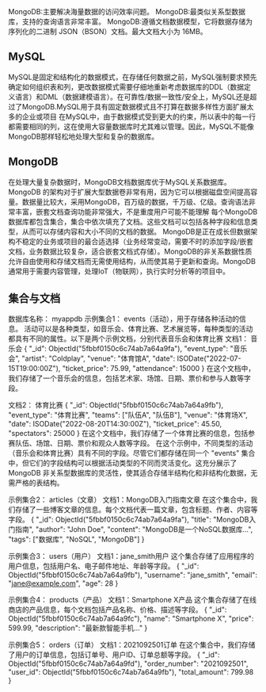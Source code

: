 MongoDB:主要解决海量数据的访问效率问题。
MongoDB:最类似关系型数据库，支持的查询语言非常丰富。
MongoDB:遵循文档数据模型，它将数据存储为序列化的二进制 JSON（BSON）文档。最大文档大小为 16MB。


## MySQL
MySQL是固定和结构化的数据模式，在存储任何数据之前，MySQL强制要求预先确定如何组织表和列，更改数据模式需要仔细地重新考虑数据库的DDL（数据定义语言）和DML（数据建模语言）。在可靠性/数据一致性/安全上，MySQL还是超过了MongoDB.MySQL用于具有固定数据模式且不打算在数据多样性方面扩展太多的企业或项目
在MySQL中，由于数据模式受到更大的约束，所以表中的每一行都需要相同的列，这在使用大容量数据库时尤其难以管理。因此，MySQL不能像MongoDB那样轻松地处理大型和复杂的数据库。


## MongoDB
在处理大量复杂数据时，MongoDB文档数据库优于MySQL关系数据库。MongoDB 的架构对于扩展大型数据卷非常有用，因为它可以根据磁盘空间提高容量。数据量比较大，采用MongoDB，百万级的数据，千万级、亿级。查询语法非常丰富，嵌套文档查询功能非常强大，不是重度用户可能不能理解
每个MongoDB数据库都包含集合，集合中依次填充了文档。这些文档可以包括各种字段和信息类型，从而可以存储内容和大小不同的文档的数据。
MongoDB是正在成长但数据架构不稳定的业务或项目的最合适选择（业务经常变动，需要不时的添加字段/嵌套文档，业务数据比较复杂，适合嵌套文档式存储）。MongoDB的非关系数据性质允许自由使用和存储文档而无需使用结构，从而使其易于更新和查询。MongoDB通常用于需要内容管理，处理IoT（物联网），执行实时分析等的项目中。



## 集合与文档
数据库名称： myappdb
示例集合1： events（活动），用于存储各种活动的信息。 活动可以是各种类型，如音乐会、体育比赛、艺术展览等，每种类型的活动都具有不同的属性。以下是两个示例文档，分别代表音乐会和体育比赛
文档1： 音乐会
{
  "_id": ObjectId("5fbbf0150c6c74ab7a64a9fa"),
  "event_type": "音乐会",
  "artist": "Coldplay",
  "venue": "体育馆A",
  "date": ISODate("2022-07-15T19:00:00Z"),
  "ticket_price": 75.99,
  "attendance": 15000
}
在这个文档中，我们存储了一个音乐会的信息，包括艺术家、场馆、日期、票价和参与人数等字段。

文档2： 体育比赛
{
  "_id": ObjectId("5fbbf0150c6c74ab7a64a9fb"),
  "event_type": "体育比赛",
  "teams": ["队伍A", "队伍B"],
  "venue": "体育场X",
  "date": ISODate("2022-08-20T14:30:00Z"),
  "ticket_price": 45.50,
  "spectators": 25000
}
在这个文档中，我们存储了一个体育比赛的信息，包括参赛队伍、场馆、日期、票价和观众人数等字段。
在这个示例中，不同类型的活动（音乐会和体育比赛）具有不同的字段。尽管它们都存储在同一个 "events" 集合中，但它们的字段结构可以根据活动类型的不同而灵活变化。这充分展示了 MongoDB 非关系型数据库的灵活性，使其适合存储半结构化和非结构化数据，无需严格的表结构。


示例集合2： articles（文章）
文档1：MongoDB入门指南文章
在这个集合中，我们存储了一些博客文章的信息。每个文档代表一篇文章，包含标题、作者、内容等字段。
{
  "_id": ObjectId("5fbbf0150c6c74ab7a64a9fa"),
  "title": "MongoDB入门指南",
  "author": "John Doe",
  "content": "MongoDB是一个NoSQL数据库...",
  "tags": ["数据库", "NoSQL", "MongoDB"]
}

示例集合3： users（用户）
文档1：jane_smith用户
这个集合存储了应用程序的用户信息，包括用户名、电子邮件地址、年龄等字段。
{
  "_id": ObjectId("5fbbf0150c6c74ab7a64a9fb"),
  "username": "jane_smith",
  "email": "jane@example.com",
  "age": 28
}

示例集合4： products（产品）
文档1：Smartphone X产品
这个集合存储了在线商店的产品信息，每个文档包括产品名称、价格、描述等字段。
{
  "_id": ObjectId("5fbbf0150c6c74ab7a64a9fc"),
  "name": "Smartphone X",
  "price": 599.99,
  "description": "最新款智能手机..."
}


示例集合5： orders（订单）
文档1：2021092501订单
在这个集合中，我们存储了用户的订单信息，包括订单号、用户ID、订单总额等字段。
{
  "_id": ObjectId("5fbbf0150c6c74ab7a64a9fd"),
  "order_number": "2021092501",
  "user_id": ObjectId("5fbbf0150c6c74ab7a64a9fb"),
  "total_amount": 799.98
}


